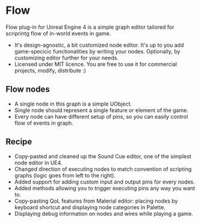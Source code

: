 # Flow

Flow plug-in for Unreal Engine 4 is a simple graph editor tailored for scriprintg flow of in-world events in game. 
* It's design-agnostic, a bit customized node editor. It's up to you add game-specicic functionalities by writing your nodes. Optionally, by customizing editor further for your needs.
* Licensed under MIT licence. You are free to use it for commercial projects, modify, distribute :)

## Flow nodes
* A single node in this graph is a simple UObject. 
* Single node should represent a single feature or element of the game.
* Every node can have different setup of pins, so you can easily control flow of events in graph.

## Recipe
* Copy-pasted and cleaned up the Sound Cue editor, one of the simplest node editor in UE4.
* Changed direction of executing nodes to match convention of scripting graphs (logic goes from left to the right).
* Added support for adding custom input and output pins for every nodes. 
* Added methods allowing you to trigger executing pins any way you want to. 
* Copy-pasting QoL features from Material editor: placing nodes by keyboard shortcut and displaying node categories in Palette.
* Displaying debug information on nodes and wires while playing a game.
